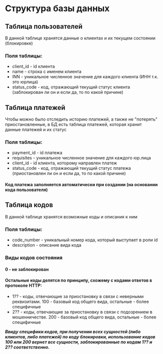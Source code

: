 # Структура базы данных

## Таблица пользователей
В данной таблице хранятся данные о клиентах и их текущем состоянии (блокировке)

### Поля таблицы:
* client_id - id клиента
* name - строка с именем клиента
* INN - уникальное численное значение для каждого клиента (ИНН т.к. это юрлица)
* status_code - код, отражающий текущий статус клиента (заблокирован ли он и если да, то по какой причине)

## Таблица платежей
Чтобы можно было отследить историю платежей, а также не "потерять" приостановленные, в БД есть таблица платежей, которая хранит данные платежей и их статус

### Поля таблицы:
* payment_id - id платежа
* requisites - уникальное численное значение для каждого юр.лица
* client_id - id клиента, которому направлен платеж
* status_code - код, отражающий текущий статус платежа (приостановлен ли он и если да, то по какой причине)

#### Код платежа заполняется автоматически при создании (на основании кода пользователя)

## Таблица кодов
В данной таблице хранятся возможные коды и описания к ним

### Поля таблицы:

* code_number - уникальный номер кода, который выступает в роли id
* description - описание вида кода

### Виды кодов состояния

#### 0 - не заблокирован

#### Остальные коды делятся по принципу, схожему с кодами ответов в протоколе HTTP:
* 1?? - коды, отвечающие за приостановку в связи с неверными реквизитами. 100 - базовый код общего вида, остальные - более специфичные
* 2?? - коды, отвечающие за приостановку в связи с подозрением в мошенничестве. 200 - базовый код общего вида, остальные - более специфичные

***Ввиду специфики кодов, при получении всех сущностей (либо клиентов, либо платежей) по коду блокировки, использование кодов 100 или 200 вернет все сущности, заблокированные по кодам 1?? и 2?? соответственно.***
